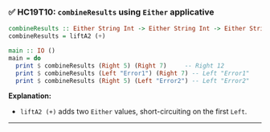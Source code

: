 
 

### ✅ **HC19T10: `combineResults` using `Either` applicative**

```haskell
combineResults :: Either String Int -> Either String Int -> Either String Int
combineResults = liftA2 (+)

main :: IO ()
main = do
  print $ combineResults (Right 5) (Right 7)     -- Right 12
  print $ combineResults (Left "Error1") (Right 7) -- Left "Error1"
  print $ combineResults (Right 5) (Left "Error2") -- Left "Error2"
```

**Explanation:**

* `liftA2 (+)` adds two `Either` values, short-circuiting on the first `Left`.

---

